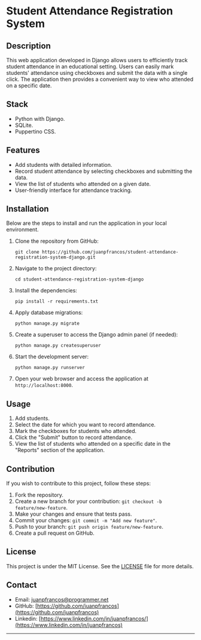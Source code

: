 # Student Attendance Registration System


## Description

This web application developed in Django allows users to efficiently track student attendance in an educational setting. Users can easily mark students' attendance using checkboxes and submit the data with a single click. The application then provides a convenient way to view who attended on a specific date.

## Stack

- Python with Django.
- SQLite.
- Puppertino CSS.

## Features

- Add students with detailed information.
- Record student attendance by selecting checkboxes and submitting the data.
- View the list of students who attended on a given date.
- User-friendly interface for attendance tracking.


## Installation

Below are the steps to install and run the application in your local environment.

1. Clone the repository from GitHub:

   ```
   git clone https://github.com/juanpfrancos/student-attendance-registration-system-django.git
   ```

2. Navigate to the project directory:

   ```
   cd student-attendance-registration-system-django
   ```

3. Install the dependencies:

   ```
   pip install -r requirements.txt
   ```

4. Apply database migrations:

   ```
   python manage.py migrate
   ```

5. Create a superuser to access the Django admin panel (if needed):

   ```
   python manage.py createsuperuser
   ```

6. Start the development server:

   ```
   python manage.py runserver
   ```

7. Open your web browser and access the application at `http://localhost:8000`.

## Usage

1. Add students.
3. Select the date for which you want to record attendance.
4. Mark the checkboxes for students who attended.
5. Click the "Submit" button to record attendance.
6. View the list of students who attended on a specific date in the "Reports" section of the application.

## Contribution

If you wish to contribute to this project, follow these steps:

1. Fork the repository.
2. Create a new branch for your contribution: `git checkout -b feature/new-feature`.
3. Make your changes and ensure that tests pass.
4. Commit your changes: `git commit -m "Add new feature"`.
5. Push to your branch: `git push origin feature/new-feature`.
6. Create a pull request on GitHub.

## License

This project is under the MIT License. See the [LICENSE](LICENSE) file for more details.

## Contact

- Email: juanpfrancos@programmer.net
- GitHub: [https://github.com/juanpfrancos](https://github.com/juanpfrancos)
- Linkedin: [https://www.linkedin.com/in/juanpfrancos/](https://www.linkedin.com/in/juanpfrancos)

---

